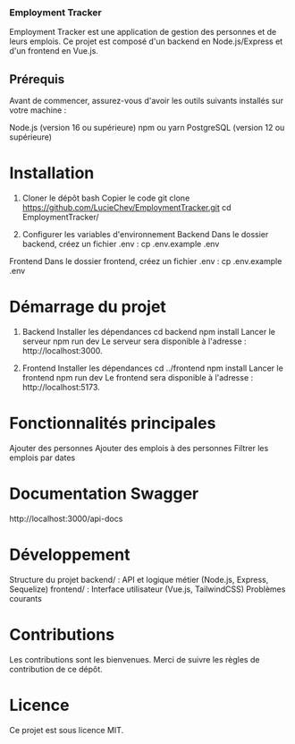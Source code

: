 ### Employment Tracker
Employment Tracker est une application de gestion des personnes et de leurs emplois. Ce projet est composé d'un backend en Node.js/Express et d'un frontend en Vue.js.

## Prérequis
Avant de commencer, assurez-vous d'avoir les outils suivants installés sur votre machine :

Node.js (version 16 ou supérieure)
npm ou yarn
PostgreSQL (version 12 ou supérieure)


# Installation
1. Cloner le dépôt
bash
Copier le code
git clone https://github.com/LucieChev/EmploymentTracker.git
cd EmploymentTracker/

2. Configurer les variables d'environnement
Backend
Dans le dossier backend, créez un fichier .env : 
cp .env.example .env

Frontend
Dans le dossier frontend, créez un fichier .env :
cp .env.example .env

# Démarrage du projet
1. Backend
Installer les dépendances
    cd backend
    npm install
Lancer le serveur
    npm run dev
Le serveur sera disponible à l'adresse : http://localhost:3000.

2. Frontend
Installer les dépendances
    cd ../frontend
    npm install
Lancer le frontend
    npm run dev
Le frontend sera disponible à l'adresse : http://localhost:5173.

# Fonctionnalités principales
Ajouter des personnes
Ajouter des emplois à des personnes
Filtrer les emplois par dates

# Documentation Swagger
http://localhost:3000/api-docs

# Développement
Structure du projet
backend/ : API et logique métier (Node.js, Express, Sequelize)
frontend/ : Interface utilisateur (Vue.js, TailwindCSS)
Problèmes courants


# Contributions
Les contributions sont les bienvenues. Merci de suivre les règles de contribution de ce dépôt.

# Licence
Ce projet est sous licence MIT.